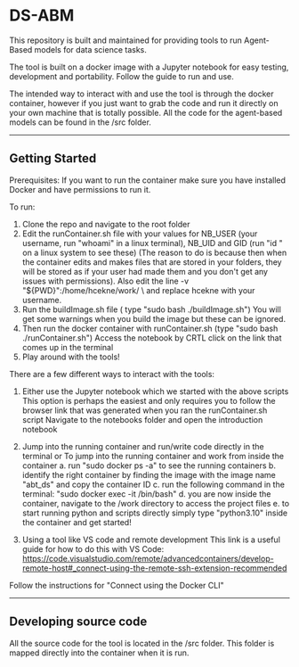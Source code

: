 # DS-ABM
This repository is built and maintained for providing tools to run Agent-Based models for data science tasks.

The tool is built on a docker image with a Jupyter notebook for easy testing, development and portability. Follow the guide to run and use.

The intended way to interact with and use the tool is through the docker container, however if you just want to grab the code and run it directly on your own machine that is totally possible. All the code for the agent-based models can be found in the /src folder.

----------------------------------------------------------------------------------

## Getting Started

Prerequisites: If you want to run the container make sure you have installed Docker and have permissions to run it.

To run:

1. Clone the repo and navigate to the root folder
2. Edit the runContainer.sh file with your values for NB_USER (your username, run "whoami" in a linux terminal), NB_UID and GID (run "id <your username>" on a linux system to see these) (The reason to do is because then when the container edits and makes files that are stored in your folders, they will be stored as if your user had made them and you don't get any issues with permissions). Also edit the line   -v "${PWD}":/home/hcekne/work/ \ and replace hcekne with your username.
3. Run the buildImage.sh file ( type "sudo bash ./buildImage.sh")
   You will get some warnings when you build the image but these can be ignored.
4. Then run the docker container with runContainer.sh  (type "sudo bash ./runContainer.sh")
   Access the notebook by CRTL click on the link that comes up in the terminal
5. Play around with the tools!

There are a few different ways to interact with the tools:

1. Either use the Jupyter notebook which we started with the above scripts
    This option is perhaps the easiest and only requires you to follow the browser link that was generated when you ran the runContainer.sh script
    Navigate to the notebooks folder and open the introduction notebook


2. Jump into the running container and run/write code directly in the terminal or
    To jump into the running container and work from inside the container
   a. run "sudo docker ps -a" to see the running containers
   b. identify the right container by finding the image with the image name "abt_ds" and copy the container ID
   c. run the following command in the terminal: "sudo docker exec -it <container ID> /bin/bash"
   d. you are now inside the container, navigate to the /work directory to access the project files
   e. to start running python and scripts directly simply type "python3.10" inside the container and get started!

4. Using a tool like VS code and remote development
  This link is a useful guide for how to do this with VS Code:
  https://code.visualstudio.com/remote/advancedcontainers/develop-remote-host#_connect-using-the-remote-ssh-extension-recommended

  Follow the instructions for "Connect using the Docker CLI"

  

----------------------------------------------------------------------------------

## Developing source code

All the source code for the tool is located in the /src folder. This folder is mapped directly into the container when it is run.


